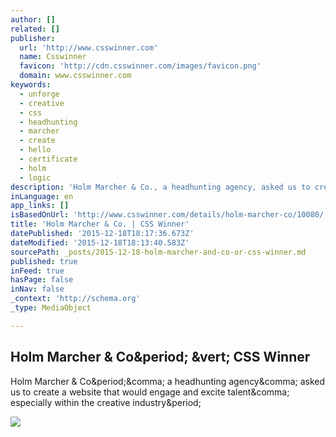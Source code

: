 ```yaml
---
author: []
related: []
publisher:
  url: 'http://www.csswinner.com'
  name: Csswinner
  favicon: 'http://cdn.csswinner.com/images/favicon.png'
  domain: www.csswinner.com
keywords:
  - unforge
  - creative
  - css
  - headhunting
  - marcher
  - create
  - hello
  - certificate
  - holm
  - logic
description: 'Holm Marcher & Co., a headhunting agency, asked us to create a website that would engage and excite talent, especially within the creative industry.'
inLanguage: en
app_links: []
isBasedOnUrl: 'http://www.csswinner.com/details/holm-marcher-co/10080/'
title: 'Holm Marcher & Co. | CSS Winner'
datePublished: '2015-12-18T18:17:36.673Z'
dateModified: '2015-12-18T18:13:40.583Z'
sourcePath: _posts/2015-12-18-holm-marcher-and-co-or-css-winner.md
published: true
inFeed: true
hasPage: false
inNav: false
_context: 'http://schema.org'
_type: MediaObject

---
```

<article style=""><h1>Holm Marcher &amp; Co&amp;period; &amp;vert; CSS Winner</h1><p>Holm Marcher &amp; Co&amp;period;&amp;comma; a headhunting agency&amp;comma; asked us to create a website that would engage and excite talent&amp;comma; especially within the creative industry&amp;period;</p><img src="http://cdn.csswinner.com/images/winners/2015/dec/1349212720.jpg" /></article>